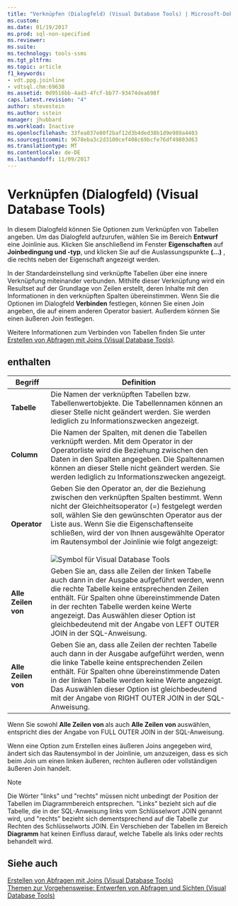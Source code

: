 ```yaml
---
title: "Verknüpfen (Dialogfeld) (Visual Database Tools) | Microsoft-Dokumentation"
ms.custom: 
ms.date: 01/19/2017
ms.prod: sql-non-specified
ms.reviewer: 
ms.suite: 
ms.technology: tools-ssms
ms.tgt_pltfrm: 
ms.topic: article
f1_keywords:
- vdt.ppg.joinline
- vdtsql.chm:69638
ms.assetid: 0d9516bb-4ad3-4fcf-bb77-93474dea698f
caps.latest.revision: "4"
author: stevestein
ms.author: sstein
manager: jhubbard
ms.workload: Inactive
ms.openlocfilehash: 33fea037e80f2baf12d3b4ded38b1d9e989a4403
ms.sourcegitcommit: 9678eba3c2d3100cef408c69bcfe76df49803d63
ms.translationtype: MT
ms.contentlocale: de-DE
ms.lasthandoff: 11/09/2017
---
```

# <a name="join-dialog-box-visual-database-tools"></a>Verknüpfen (Dialogfeld) (Visual Database Tools)
In diesem Dialogfeld können Sie Optionen zum Verknüpfen von Tabellen angeben. Um das Dialogfeld aufzurufen, wählen Sie im Bereich **Entwurf** eine Joinlinie aus. Klicken Sie anschließend im Fenster **Eigenschaften** auf **Joinbedingung und -typ**, und klicken Sie auf die Auslassungspunkte **(…)** , die rechts neben der Eigenschaft angezeigt werden.  
  
In der Standardeinstellung sind verknüpfte Tabellen über eine innere Verknüpfung miteinander verbunden. Mithilfe dieser Verknüpfung wird ein Resultset auf der Grundlage von Zeilen erstellt, deren Inhalte mit den Informationen in den verknüpften Spalten übereinstimmen. Wenn Sie die Optionen im Dialogfeld **Verbinden** festlegen, können Sie einen Join angeben, die auf einem anderen Operator basiert. Außerdem können Sie einen äußeren Join festlegen.  
  
Weitere Informationen zum Verbinden von Tabellen finden Sie unter [Erstellen von Abfragen mit Joins &#40;Visual Database Tools&#41;](../../ssms/visual-db-tools/query-with-joins-visual-database-tools.md).  
  
## <a name="options"></a>enthalten  
  
|**Begriff**|**Definition**|  
|------------|------------------|  
|**Tabelle**|Die Namen der verknüpften Tabellen bzw. Tabellenwertobjekte. Die Tabellennamen können an dieser Stelle nicht geändert werden. Sie werden lediglich zu Informationszwecken angezeigt.|  
|**Column**|Die Namen der Spalten, mit denen die Tabellen verknüpft werden. Mit dem Operator in der Operatorliste wird die Beziehung zwischen den Daten in den Spalten angegeben. Die Spaltennamen können an dieser Stelle nicht geändert werden. Sie werden lediglich zu Informationszwecken angezeigt.|  
|**Operator**|Geben Sie den Operator an, der die Beziehung zwischen den verknüpften Spalten bestimmt. Wenn nicht der Gleichheitsoperator (=) festgelegt werden soll, wählen Sie den gewünschten Operator aus der Liste aus. Wenn Sie die Eigenschaftenseite schließen, wird der von Ihnen ausgewählte Operator im Rautensymbol der Joinlinie wie folgt angezeigt:<br /><br />![Symbol für Visual Database Tools](../../ssms/visual-db-tools/media/dv3wbii.gif "Visual Database Tools icon")|  
|**Alle Zeilen von <table1>**|Geben Sie an, dass alle Zeilen der linken Tabelle auch dann in der Ausgabe aufgeführt werden, wenn die rechte Tabelle keine entsprechenden Zeilen enthält. Für Spalten ohne übereinstimmende Daten in der rechten Tabelle werden keine Werte angezeigt. Das Auswählen dieser Option ist gleichbedeutend mit der Angabe von LEFT OUTER JOIN in der SQL-Anweisung.|  
|**Alle Zeilen von <table2>**|Geben Sie an, dass alle Zeilen der rechten Tabelle auch dann in der Ausgabe aufgeführt werden, wenn die linke Tabelle keine entsprechenden Zeilen enthält. Für Spalten ohne übereinstimmende Daten in der linken Tabelle werden keine Werte angezeigt. Das Auswählen dieser Option ist gleichbedeutend mit der Angabe von RIGHT OUTER JOIN in der SQL-Anweisung.|  
  
Wenn Sie sowohl **Alle Zeilen von <table1>** als auch **Alle Zeilen von <table2>** auswählen, entspricht dies der Angabe von FULL OUTER JOIN in der SQL-Anweisung.  
  
Wenn eine Option zum Erstellen eines äußeren Joins angegeben wird, ändert sich das Rautensymbol in der Joinlinie, um anzuzeigen, dass es sich beim Join um einen linken äußeren, rechten äußeren oder vollständigen äußeren Join handelt.  
  
> [!NOTE]  
> Die Wörter "links" und "rechts" müssen nicht unbedingt der Position der Tabellen im Diagrammbereich entsprechen. "Links" bezieht sich auf die Tabelle, die in der SQL-Anweisung links vom Schlüsselwort JOIN genannt wird, und "rechts" bezieht sich dementsprechend auf die Tabelle zur Rechten des Schlüsselworts JOIN. Ein Verschieben der Tabellen im Bereich **Diagramm** hat keinen Einfluss darauf, welche Tabelle als links oder rechts behandelt wird.  
  
## <a name="see-also"></a>Siehe auch  
[Erstellen von Abfragen mit Joins &#40;Visual Database Tools&#41;](../../ssms/visual-db-tools/query-with-joins-visual-database-tools.md)  
[Themen zur Vorgehensweise: Entwerfen von Abfragen und Sichten &#40;Visual Database Tools&#41;](../../ssms/visual-db-tools/design-queries-and-views-how-to-topics-visual-database-tools.md)  
  
